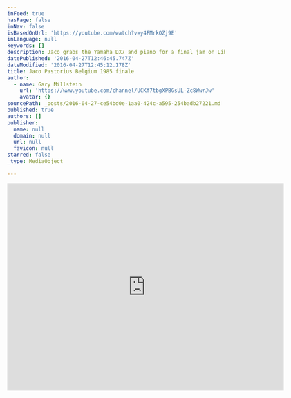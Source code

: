```yaml
---
inFeed: true
hasPage: false
inNav: false
isBasedOnUrl: 'https://youtube.com/watch?v=y4FMrkOZj9E'
inLanguage: null
keywords: []
description: Jaco grabs the Yamaha DX7 and piano for a final jam on Liberty City. Incredible chops.
datePublished: '2016-04-27T12:46:45.747Z'
dateModified: '2016-04-27T12:45:12.178Z'
title: Jaco Pastorius Belgium 1985 finale
author:
  - name: Gary Millstein
    url: 'https://www.youtube.com/channel/UCKf7tbgXPBGsUL-Zc8WwrJw'
    avatar: {}
sourcePath: _posts/2016-04-27-ce54bd0e-1aa0-424c-a595-254badb27221.md
published: true
authors: []
publisher:
  name: null
  domain: null
  url: null
  favicon: null
starred: false
_type: MediaObject

---
```

<iframe src="https://cdn.embedly.com/widgets/media.html?src=https%3A%2F%2Fwww.youtube.com%2Fembed%2Fy4FMrkOZj9E%3Ffeature%3Doembed&amp;url=https%3A%2F%2Fwww.youtube.com%2Fwatch%3Fv%3Dy4FMrkOZj9E&amp;image=https%3A%2F%2Fi.ytimg.com%2Fvi%2Fy4FMrkOZj9E%2Fhqdefault.jpg&amp;key=b7d04c9b404c499eba89ee7072e1c4f7&amp;type=text%2Fhtml&amp;schema=youtube" width="640" height="480" scrolling="no" frameborder="0" allowfullscreen="" style=""></iframe>